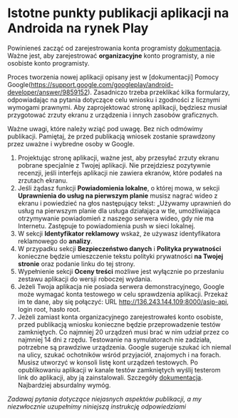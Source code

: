 # Istotne punkty publikacji aplikacji na Androida na rynek Play

Powinieneś zacząć od zarejestrowania konta programisty [dokumentacja](https://support.google.com/googleplay/android-developer/answer/6112435). Ważne jest, aby zarejestrować **organizacyjne** konto programisty, a nie osobiste konto programisty.

Proces tworzenia nowej aplikacji opisany jest w [dokumentacji] Pomocy Google(https://support.google.com/googleplay/android-developer/answer/9859152).
Zasadniczo trzeba przeklikać kilka formularzy, odpowiadając na pytania dotyczące celu wniosku i zgodności z licznymi wymogami prawnymi.
Aby zaprojektować stronę aplikacji, będziesz musiał przygotować zrzuty ekranu z urządzenia i innych zasobów graficznych.

Ważne uwagi, które należy wziąć pod uwagę. Bez nich odmówimy publikacji. Pamiętaj, że przed publikacją wniosek zostanie sprawdzony przez uważne i wybredne osoby w Google.

1. Projektując stronę aplikacji, ważne jest, aby przesyłać zrzuty ekranu pobrane specjalnie z Twojej aplikacji. Nie przejdziesz pozytywnie recenzji, jeśli interfejs aplikacji nie zawiera ekranów, które podałeś na zrzutach ekranu.
2. Jeśli żądasz funkcji **Powiadomienia lokalne**, o której mowa, w sekcji **Uprawnienia do usług na pierwszym planie** musisz nagrać wideo z ekranu i powiedzieć na głos następujący tekst: „Używamy uprawnień do usług na pierwszym planie dla usługa działająca w tle, umożliwiająca otrzymywanie powiadomień z naszego serwera wideo, gdy nie ma Internetu. Zastępuje to powiadomienia push w sieci lokalnej.
3. W sekcji **Identyfikator reklamowy** wskaż, że używasz identyfikatora reklamowego do **analizy**.
4. W przypadku sekcji **Bezpieczeństwo danych** i **Polityka prywatności** konieczne będzie umieszczenie tekstu polityki prywatności **na Twojej stronie** oraz podanie linku do tej strony.
5. Wypełnienie sekcji **Oceny treści** możliwe jest wyłącznie po przesłaniu zestawu aplikacji do wersji roboczej wydania.
6. Jeżeli Twoja aplikacja nie posiada serwera demonstracyjnego, Google może wymagać konta testowego w celu sprawdzenia aplikacji. Przekaż im te dane, aby się połączyć: URL http://136.243.144.109:8000/asip-api, login root, hasło root.
7. Jeżeli zamiast konta organizacyjnego zarejestrowałeś konto osobiste, przed publikacją wniosku konieczne będzie przeprowadzenie testów zamkniętych. Co najmniej 20 urządzeń musi brać w nim udział przez co najmniej 14 dni z rzędu. Testowanie na symulatorach nie zadziała, potrzebne są prawdziwe urządzenia. Google sugeruje szukać ich niemal na ulicy, szukać ochotników wśród przyjaciół, znajomych i na forach. Musisz utworzyć w konsoli listę kont urządzeń testowych. Po opublikowaniu aplikacji w kanale testów zamkniętych wyślij testerom link do aplikacji, aby ją zainstalowali. Szczegóły [dokumentacja](https://support.google.com/googleplay/android-developer/answer/14151465). Najbardziej absurdalny wymóg.

_Zadawaj pytania dotyczące niejasnych aspektów publikacji, a my niezwłocznie uzupełnimy niniejszą instrukcję odpowiedziami_